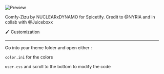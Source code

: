 ![Preview](https://user-images.githubusercontent.com/22730962/146606899-d3a1a2a9-b03f-43e2-91d1-b32dce219c2f.png)

Comfy-Zizu by NUCLEARxDYNAMO for Spicetify.
Credit to @NYRIA and in collab with @Juiceboxx

 🖌️ Customization

---

Go into your theme folder and open either :

`color.ini` for the colors

`user.css` and scroll to the bottom to modify the code
